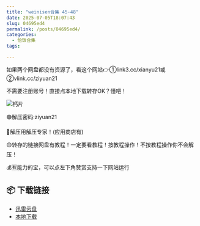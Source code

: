 ```yaml
---
title: "weinisen合集 45-48"
date: 2025-07-05T18:07:43
slug: 04695ed4
permalink: /posts/04695ed4/
categories:
  - 恰饭合集
tags:

---
```


如果两个网盘都没有资源了，看这个网站👉①link3.cc/xianyu21或②vlink.cc/ziyuan21

不需要注册账号！直接点本地下载转存OK？懂吧！

![钙片](/images/wp/04695ed4-425e5747.jpg)

🟢解压密码:ziyuan21

🔵解压用解压专家！(应用商店有)

🟡转存的链接网盘有教程！一定要看教程！按教程操作！不按教程操作你不会解压！

💰🈶能力的宝，可以点左下角赞赏支持一下网站运行

## 📦 下载链接
- [迅雷云盘](https://blziyuan21.com/pay-download/9513?key=c4b88683b8&down_id=0)
- [本地下载](https://blziyuan21.com/pay-download/9513?key=c4b88683b8&down_id=1)

